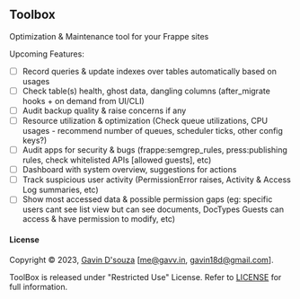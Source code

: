 ## Toolbox

Optimization & Maintenance tool for your Frappe sites

Upcoming Features:

 - [ ] Record queries & update indexes over tables automatically based on usages
 - [ ] Check table(s) health, ghost data, dangling columns (after_migrate hooks + on demand from UI/CLI)
 - [ ] Audit backup quality & raise concerns if any
 - [ ] Resource utilization & optimization (Check queue utilizations, CPU usages - recommend number of queues, scheduler ticks, other config keys?)
 - [ ] Audit apps for security & bugs (frappe:semgrep_rules, press:publishing rules, check whitelisted APIs [allowed guests], etc)
 - [ ] Dashboard with system overview, suggestions for actions
 - [ ] Track suspicious user activity (PermissionError raises, Activity & Access Log summaries, etc)
 - [ ] Show most accessed data & possible permission gaps (eg: specific users cant see list view but can see documents, DocTypes Guests can access & have permission to modify, etc)

#### License

Copyright © 2023, [Gavin D'souza](https://github.com/gavindsouza) [me@gavv.in, gavin18d@gmail.com].

ToolBox is released under "Restricted Use" License. Refer to [LICENSE](LICENSE) for full information.
